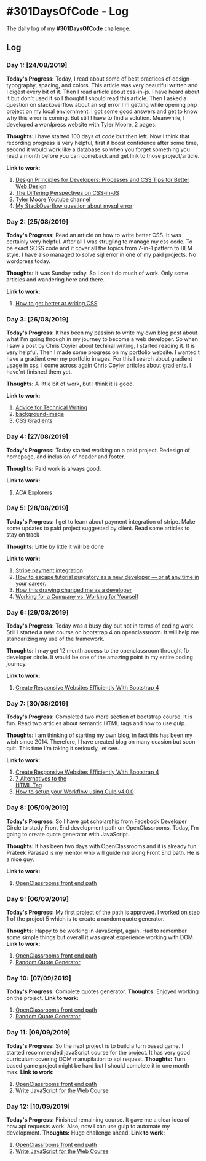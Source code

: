 # #301DaysOfCode - Log

The daily log of my **#301DaysOfCode** challenge.

## Log

### Day 1: [24/08/2019]

**Today's Progress:**
Today, I read about some of best practices of design- typography, spacing, and colors. This article was very beautiful written and I digest every bit of it. Then I read article about css-in-js. I have heard about it but don't used it so I thought I should read this article. Then I asked a question on stackoverflow about an sql error I'm getting while opening php project on my local enviornment. I got some good answers and get to know why this error is coming. But still I have to find a solution. Meanwhile, I developed a wordpress website with Tyler Moore, 2 pages.

**Thoughts:**
I have started 100 days of code but then left. Now I think that recording progress is very helpful, first it boost confidence after some time, second it would work like a database so when you forget something you read a month before you can comeback and get link to those project/article.

**Link to work:**

1. [Design Principles for Developers: Processes and CSS Tips for Better Web Design](https://css-tricks.com/design-principles-for-developers-processes-and-css-tips-for-better-web-design/)
2. [The Differing Perspectives on CSS-in-JS](https://css-tricks.com/the-differing-perspectives-on-css-in-js/)
3. [Tyler Moore Youtube channel](https://www.youtube.com/user/Conutant)
4. [My StackOverflow question about mysql error](https://stackoverflow.com/questions/57636148/mysql-error-while-establishing-database-connection-from-localhost)

### Day 2: [25/08/2019]

**Today's Progress:**
Read an article on how to write better CSS. It was certainly very helpful. After all I was strugling to manage my css code. To be exact SCSS code and it cover all the topics from 7-in-1 pattern to BEM style. I have also managed to solve sql error in one of my paid projects. No wordpress today.

**Thoughts:**
It was Sunday today. So I don't do much of work. Only some articles and wandering here and there.

**Link to work:**

1. [How to get better at writing CSS](https://medium.com/free-code-camp/how-to-get-better-at-writing-css-a1732c32a72f)

### Day 3: [26/08/2019]

**Today's Progress:**
It has been my passion to write my own blog post about what I'm going through in my journey to become a web developer. So when I saw a post by Chris Coyier about techinal writing, I started reading it. It is very helpful. Then I made some progress on my portfolio website. I wanted t have a gradient over my portfolio images. For this I search about gradient usage in css. I come across again Chris Coyier articles about gradients. I have'nt finished them yet.

**Thoughts:**
A little bit of work, but I think it is good.

**Link to work:**

1. [Advice for Technical Writing](https://css-tricks.com/advice-for-technical-writing/)
2. [background-image](https://css-tricks.com/almanac/properties/b/background-image/)
3. [CSS Gradients](https://css-tricks.com/css3-gradients/)

### Day 4: [27/08/2019]

**Today's Progress:**
Today started working on a paid project. Redesign of homepage, and inclusion of header and footer.

**Thoughts:**
Paid work is always good.

**Link to work:**

1. [ACA Explorers](www.acaexplorers/explorers/dashboard.php)

### Day 5: [28/08/2019]

**Today's Progress:**
I get to learn about payment integration of stripe. Make some updates to paid project suggested by client. Read some articles to stay on track

**Thoughts:**
Little by little it will be done

**Link to work:**

1. [Stripe payment integration](https://stripe.com/onboarding/payments/integration)
2. [How to escape tutorial purgatory as a new developer — or at any time in your career.](https://medium.com/free-code-camp/how-to-escape-tutorial-purgatory-as-a-new-developer-or-at-any-time-in-your-career-e3a4b2384a40)
3. [How this drawing changed me as a developer](https://medium.com/hackernoon/how-this-drawing-changed-me-as-a-developer-a0ff79457f20)
4. [Working for a Company vs. Working for Yourself](https://medium.com/conquering-corporate-america/working-for-a-company-vs-working-for-yourself-bdcfa801daf9)

### Day 6: [29/08/2019]

**Today's Progress:**
Today was a busy day but not in terms of coding work. Still I started a new course on bootstrap 4 on openclassroom. It will help me standarizing my use of the framework.

**Thoughts:**
I may get 12 month access to the openclassroom throught fb developer circle. It would be one of the amazing point in my entire coding journey.

**Link to work:**

1. [Create Responsive Websites Efficiently With Bootstrap 4](https://openclassrooms.com/en/courses/5664281-create-responsive-websites-efficiently-with-bootstrap-4/6446805-add-ui-components)

### Day 7: [30/08/2019]

**Today's Progress:**
Completed two more section of bootstrap course. It is fun. Read two articles about semantic HTML tags and how to use gulp.

**Thoughts:**
I am thinking of starting my own blog, in fact this has been my wish since 2014. Therefore, I have created blog on many ocasion but soon quit. This time I'm taking it seriously, let see.

**Link to work:**

1. [Create Responsive Websites Efficiently With Bootstrap 4](https://openclassrooms.com/en/courses/5664281-create-responsive-websites-efficiently-with-bootstrap-4/6446805-add-ui-components)
2. [7 Alternatives to the <div> HTML Tag](https://medium.com/@zac_heisey/7-alternatives-to-the-div-html-tag-7c888c7b5036)
3. [How to setup your Workflow using Gulp v4.0.0](https://levelup.gitconnected.com/how-to-setup-your-workflow-using-gulp-v4-0-0-5450e3d7c512)

### Day 8: [05/09/2019]

**Today's Progress:**
So I have got scholarship from Facebook Developer Circle to study Front End development path on OpenClassrooms. Today, I'm going to create quote generator with JavaScript.

**Thoughts:**
It has been two days with OpenClassrooms and it is already fun. Prateek Parasad is my mentor who will guide me along Front End path. He is a nice guy.

**Link to work:**

1. [OpenClassrooms front end path](https://openclassrooms.com/en/paths/61-front-end-developer)

### Day 9: [06/09/2019]

**Today's Progress:**
My first project of the path is approved. I worked on step 1 of the project 5 which is to create a random quote generator.

**Thoughts:**
Happy to be working in JavaScript, again. Had to remember some simple things but overall it was great experience working with DOM.
**Link to work:**

1. [OpenClassrooms front end path](https://openclassrooms.com/en/paths/61-front-end-developer)
2. [Random Quote Generator](https://hassanraja447.github.io/random-quote-generator/)

### Day 10: [07/09/2019]

**Today's Progress:**
Complete quotes generator.
**Thoughts:**
Enjoyed working on the project.
**Link to work:**

1. [OpenClassrooms front end path](https://openclassrooms.com/en/paths/61-front-end-developer)
2. [Random Quote Generator](https://hassanraja447.github.io/random-quote-generator/)

### Day 11: [09/09/2019]

**Today's Progress:**
So the next project is to build a turn based game. I started recommended javaScript course for the project. It has very good curriculum covering DOM manupilation to api request.
**Thoughts:**
Turn based game project might be hard but I should complete it in one month max.
**Link to work:**

1. [OpenClassrooms front end path](https://openclassrooms.com/en/paths/61-front-end-developer)
2. [Write JavaScript for the Web Course](https://openclassrooms.com/en/courses/5493201-write-javascript-for-the-web/5496671-understand-asynchronous-programming)

### Day 12: [10/09/2019]

**Today's Progress:**
Finished remaining course. It gave me a clear idea of how api requests work. Also, now I can use gulp to automate my development.
**Thoughts:**
Huge challenge ahead.
**Link to work:**

1. [OpenClassrooms front end path](https://openclassrooms.com/en/paths/61-front-end-developer)
2. [Write JavaScript for the Web Course](https://openclassrooms.com/en/courses/5493201-write-javascript-for-the-web/5496671-understand-asynchronous-programming)
